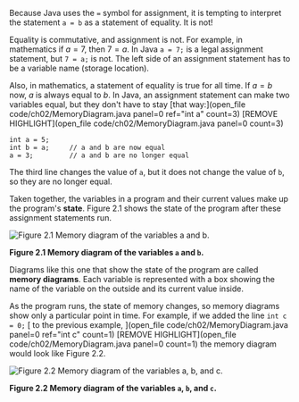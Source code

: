 Because Java uses the `=` symbol for assignment, it is tempting to interpret the statement `a = b` as a statement of equality. It is not!

Equality is commutative, and assignment is not. For example, in mathematics if $a = 7$, then $7 = a$. In Java `a = 7;` is a legal assignment statement, but `7 = a;` is not. The left side of an assignment statement has to be a variable name (storage location).

Also, in mathematics, a statement of equality is true for all time. If $a = b$ now, $a$ is always equal to $b$. In Java, an assignment statement can make two variables equal, but they don't have to stay [that way:](open_file code/ch02/MemoryDiagram.java panel=0 ref="int a" count=3)
 [REMOVE HIGHLIGHT](open_file code/ch02/MemoryDiagram.java panel=0 count=3)


```code
int a = 5;
int b = a;     // a and b are now equal
a = 3;         // a and b are no longer equal
```

The third line changes the value of `a`, but it does not change the value of `b`, so they are no longer equal.


Taken together, the variables in a program and their current values make up the program's **state**. Figure 2.1 shows the state of the program after these assignment statements run.

![Figure 2.1 Memory diagram of the variables `a` and `b`.](figs/state.jpg)

**Figure 2.1 Memory diagram of the variables `a` and `b`.**


Diagrams like this one that show the state of the program are called **memory diagrams**. Each variable is represented with a box showing the name of the variable on the outside and its current value inside.

As the program runs, the state of memory changes, so memory diagrams show only a particular point in time. For example, if we added the line ```int c = 0;``` [ to the previous example, ](open_file code/ch02/MemoryDiagram.java panel=0 ref="int c" count=1)
 [REMOVE HIGHLIGHT](open_file code/ch02/MemoryDiagram.java panel=0 count=1)
 the memory diagram would look like Figure 2.2.

![Figure 2.2 Memory diagram of the variables `a`, `b`, and `c`.](figs/state2.jpg)

**Figure 2.2 Memory diagram of the variables `a`, `b`, and `c`.**